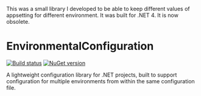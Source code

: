 This was a small library I developed to be able to keep different values of appsetting for different environment. It was built for .NET 4.
It is now obsolete.

EnvironmentalConfiguration
==========================

[![Build status](https://ci.appveyor.com/api/projects/status/161m3k3ju7bb2cye?svg=true)](https://ci.appveyor.com/project/simonech/environmentalconfiguration)
[![NuGet version](https://badge.fury.io/nu/EnvironmentalConfiguration.svg)](http://badge.fury.io/nu/EnvironmentalConfiguration)

A lightweight configuration library for .NET projects, built to support configuration for multiple environments from within the same configuration file.
